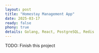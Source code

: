 ```yaml
---
layout: post
title: "Homestay Management App"
date: 2025-03-17
ready: false
phony: true
details: Golang, React, PostgreSQL, Redis
---
```


TODO: Finish this project
